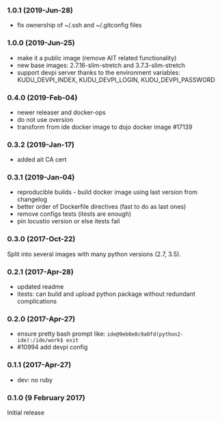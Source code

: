 ### 1.0.1 (2019-Jun-28)

* fix ownership of ~/.ssh and ~/.gitconfig files

### 1.0.0 (2019-Jun-25)

* make it a public image (remove AIT related functionality)
* new base images: 2.7.16-slim-stretch and 3.7.3-slim-stretch
* support devpi server thanks to the environment variables:
  KUDU_DEVPI_INDEX, KUDU_DEVPI_LOGIN, KUDU_DEVPI_PASSWORD

### 0.4.0 (2019-Feb-04)

* newer releaser and docker-ops
* do not use oversion
* transform from ide docker image to dojo docker image #17139

### 0.3.2 (2019-Jan-17)

* added ait CA cert

### 0.3.1 (2019-Jan-04)

* reproducible builds - build docker image using last version from changelog
* better order of Dockerfile directives (fast to do as last ones)
* remove configs tests (itests are enough)
* pin locustio version or else itests fail

### 0.3.0 (2017-Oct-22)

Split into several images with many python versions (2.7, 3.5).

### 0.2.1 (2017-Apr-28)

* updated readme
* itests: can build and upload python package without redundant complications

### 0.2.0 (2017-Apr-27)

* ensure pretty bash prompt like:
 `ide@9eb0e8c9a0fd(python2-ide):/ide/work$ exit`
* \#10994 add devpi config

### 0.1.1 (2017-Apr-27)

* dev: no ruby

### 0.1.0 (9 February 2017)

Initial release
